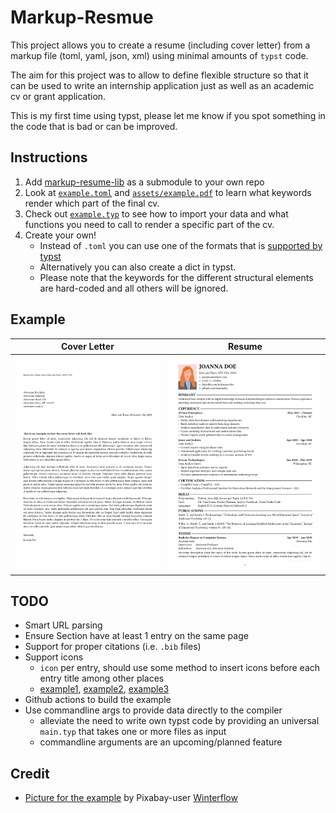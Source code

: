 # Markup-Resmue

This project allows you to create a resume (including cover letter) from a markup file (toml, yaml, json, xml) using minimal amounts of `typst` code.

The aim for this project was to allow to define flexible structure so that it can be used to write an internship application just as well as an academic cv or grant application.

This is my first time using typst, please let me know if you spot something in the code that is bad or can be improved.

## Instructions

1. Add [markup-resume-lib](https://github.com/seapat/markup-resume-lib) as a submodule to your own repo
2. Look at [`example.toml`](./example.toml) and [`assets/example.pdf`](./assets/example.pdf) to learn what keywords render which part of the final cv.
3. Check out [`example.typ`](./example.typ) to see how to import your data and what functions you need to call to render a specific part of the cv.
4. Create your own!
    - Instead of `.toml` you can use one of the formats that is [supported by typst](https://typst.app/docs/reference/data-loading/)
    - Alternatively you can also create a dict in typst.
    - Please note that the keywords for the different structural elements are hard-coded and all others will be ignored.

## Example

| Cover Letter | Resume |
| :---: | :---: |
| ![CL](./assets/example-1.png) | ![CV](./assets/example-2.png) |


## TODO

- Smart URL parsing
- Ensure Section have at least 1 entry on the same page
- Support for proper citations (i.e. `.bib` files)
- Support icons
    - `icon` per entry, should use some method to insert icons before each entry title among other places
    - [example1](https://github.com/duskmoon314/typst-fontawesome), [example2](https://github.com/Bi0T1N/typst-social), [example3](https://github.com/duskmoon314/typst-fontawesome)
- Github actions to build the example
- Use commandline args to provide data directly to the compiler
    - alleviate the need to write own typst code by providing an universal `main.typ` that takes one or more files as input
    - commandline arguments are an upcoming/planned feature

## Credit

- [Picture for the example](https://pixabay.com/vectors/profile-picture-woman-business-woman-7416279/) by Pixabay-user [Winterflow](https://pixabay.com/users/winterflower-17292963/)
